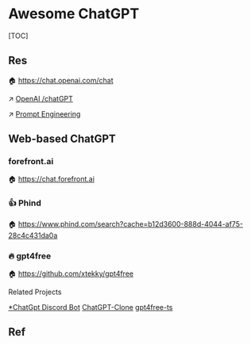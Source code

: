 # Awesome ChatGPT

[TOC]



## Res
🏠 https://chat.openai.com/chat

↗ [OpenAI /chatGPT](../../../Artificial%20Intelligence/👀%20AI%20Theory%20WatchList/OpenAI/ChatGPT.md)

↗ [Prompt Engineering](../../../../Software%20Engineering/🤖%20AI%20x%20SE/🚮%20Prompt%20Engineering/Prompt%20Engineering.md)



## Web-based ChatGPT
### forefront.ai
🏠 https://chat.forefront.ai


### 👍 Phind
🏠 https://www.phind.com/search?cache=b12d3600-888d-4044-af75-28c4c431da0a

### 🔥 gpt4free
🏠 https://github.com/xtekky/gpt4free

Related Projects

[*ChatGpt Discord Bot](https://github.com/mishalhossin/Discord-Chatbot-Gpt4Free)
[ChatGPT-Clone](https://github.com/xtekky/chatgpt-clone)
[gpt4free-ts](https://github.com/xiangsx/gpt4free-ts)




## Ref

